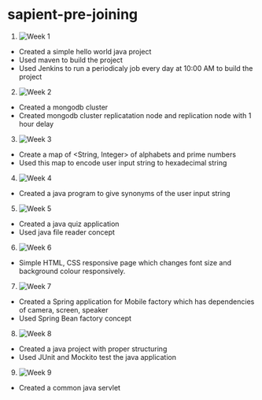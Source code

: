 # sapient-pre-joining

1. ![Week 1](https://github.com/pcube99/sapient-pre-joining/tree/week-1)  <br />
 - Created a simple hello world java project
 - Used maven to build the project
 - Used Jenkins to run a periodicaly job every day at 10:00 AM to build the project
 
2. ![Week 2](https://github.com/pcube99/sapient-pre-joining/tree/week-2)  <br />
  - Created a mongodb cluster
  - Created mongodb cluster replicatation node and replication node with 1 hour delay
  
3. ![Week 3](https://github.com/pcube99/sapient-pre-joining/tree/week-3)  <br />
  - Create a map of <String, Integer> of alphabets and prime numbers
  - Used this map to encode user input string to hexadecimal string

4. ![Week 4](https://github.com/pcube99/sapient-pre-joining/tree/week-4)  <br />
  - Created a java program to give synonyms of the user input string
  
5. ![Week 5](https://github.com/pcube99/sapient-pre-joining/tree/week-5)  <br />
  - Created a java quiz application
  - Used java file reader concept
  
6. ![Week 6](https://github.com/pcube99/sapient-pre-joining/tree/week-6)  <br />
  - Simple HTML, CSS responsive page which changes font size and background colour responsively.
  
7. ![Week 7](https://github.com/pcube99/sapient-pre-joining/tree/week-7)  <br />
  - Created a Spring application for Mobile factory which has dependencies of camera, screen, speaker
  - Used Spring Bean factory concept
  
8. ![Week 8](https://github.com/pcube99/sapient-pre-joining/tree/week-8)  <br />
  - Created a java project with proper structuring
  - Used JUnit and Mockito test the java application
  
9. ![Week 9](https://github.com/pcube99/sapient-pre-joining/tree/week-9)  <br />
  - Created a common java servlet
